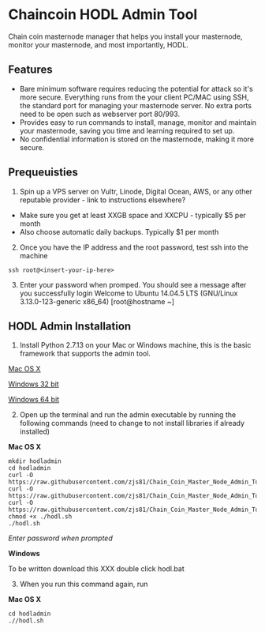 # Chaincoin HODL Admin Tool
Chain coin masternode manager that helps you install your masternode, monitor your masternode, and most importantly, HODL.


## Features
* Bare minimum software requires reducing the  potential for attack so it's more secure.
  Everything runs from the your client PC/MAC using SSH, the standard port for managing your masternode server. No extra ports need to be open such as webserver port 80/993. 
* Provides easy to run commands to install, manage, monitor and maintain your masternode, saving you time and learning required to set up.
* No confidential information is stored on the masternode, making it more secure.

## Prequeuisties
1. Spin up a VPS server on Vultr, Linode, Digital Ocean, AWS, or any other reputable provider - link to instructions elsewhere?
 * Make sure you get at least XXGB space and XXCPU - typically $5 per month
 * Also choose automatic daily backups. Typically $1 per month
2. Once you have the IP address and the root password, test ssh into the machine

 `ssh root@<insert-your-ip-here>`

3. Enter your password when promped. You should see a message after you successfully login
Welcome to Ubuntu 14.04.5 LTS (GNU/Linux 3.13.0-123-generic x86_64)
[root@hostname ~]


## HODL Admin Installation
1. Install Python 2.7.13 on your Mac or Windows machine, this is the basic framework that supports the admin tool.

  [Mac OS X](https://www.python.org/ftp/python/2.7.13/python-2.7.13-macosx10.6.pkg)

  [Windows 32 bit](https://www.python.org/ftp/python/2.7.13/python-2.7.13.msi)

  [Windows 64 bit](https://www.python.org/ftp/python/2.7.13/python-2.7.13.amd64.msi)

2. Open up the terminal and run the admin executable by running the following commands (need to change to not install libraries if already installed)

  **Mac OS X**
  ```
  mkdir hodladmin
  cd hodladmin
  curl -O https://raw.githubusercontent.com/zjs81/Chain_Coin_Master_Node_Admin_Tool/master/hodl.sh
  curl -O https://raw.githubusercontent.com/zjs81/Chain_Coin_Master_Node_Admin_Tool/master/t.py
  curl -O https://raw.githubusercontent.com/zjs81/Chain_Coin_Master_Node_Admin_Tool/master/login.py
 chmod +x ./hodl.sh
  ./hodl.sh
  ```
  
  *Enter password when prompted*

  **Windows**

  To be written
  download this XXX
  double click hodl.bat

3. When you run this command again, run

  **Mac OS X**

  ```
  cd hodladmin
  .//hodl.sh
  ```